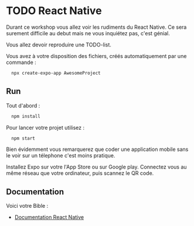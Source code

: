 
# TODO React Native

Durant ce workshop vous allez voir les rudiments du React Native.
Ce sera surement difficile au debut mais ne vous inquiétez pas, c'est génial. 

Vous allez devoir reproduire une TODO-list.

Vous avez à votre disposition des fichiers, créés automatiquement 
par une commande :

```bash
  npx create-expo-app AwesomeProject
```

## Run 
Tout d'abord : 

```bash
  npm install
```

Pour lancer votre projet utilisez : 

```bash
  npm start
```

Bien évidemment vous remarquerez que coder une application mobile
sans le voir sur un télephone c'est moins pratique. 

Installez Expo sur votre l'App Store ou sur Google play. 
Connectez vous au même réseau que votre ordinateur, 
puis scannez le QR code.

## Documentation

Voici votre Bible :

 - [Documentation React Native](https://reactnative.dev/docs/getting-started)